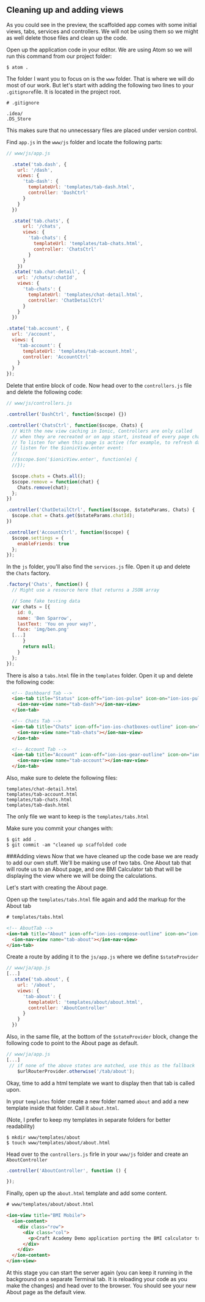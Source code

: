 ## Cleaning up and adding views
As you could see in the preview, the scaffolded app comes with some initial views, tabs, services and controllers. We will not be using them so we might as well delete those files and clean up the code. 

Open up the application code in your editor. We are using Atom so we will run this command from our project folder:
```
$ atom .
```
The folder I want you to focus on is the `www` folder. That is where we will do most of our work. But let's start with adding the following two lines to your `.gitignore`file. It is located in the project root.
```
# .gitignore

.idea/
.DS_Store
```
This makes sure that no unnecessary files are placed under version control.

Find `app.js` in the `www/js` folder and locate the following parts:
```javascript
// www/js/app.js

  .state('tab.dash', {
    url: '/dash',
    views: {
      'tab-dash': {
        templateUrl: 'templates/tab-dash.html',
        controller: 'DashCtrl'
      }
    }
  })

  .state('tab.chats', {
      url: '/chats',
      views: {
        'tab-chats': {
          templateUrl: 'templates/tab-chats.html',
          controller: 'ChatsCtrl'
        }
      }
    })
  .state('tab.chat-detail', {
    url: '/chats/:chatId',
    views: {
      'tab-chats': {
        templateUrl: 'templates/chat-detail.html',
        controller: 'ChatDetailCtrl'
      }
    }
  })

.state('tab.account', {
  url: '/account',
  views: {
    'tab-account': {
      templateUrl: 'templates/tab-account.html',
      controller: 'AccountCtrl'
    }
  }
});
 ```
 
Delete that entire block of code. Now head over to the `controllers.js` file and delete the following code: 
```javascript
// www/js/controllers.js

.controller('DashCtrl', function($scope) {})

.controller('ChatsCtrl', function($scope, Chats) {
  // With the new view caching in Ionic, Controllers are only called
  // when they are recreated or on app start, instead of every page change.
  // To listen for when this page is active (for example, to refresh data),
  // listen for the $ionicView.enter event:
  //
  //$scope.$on('$ionicView.enter', function(e) {
  //});

  $scope.chats = Chats.all();
  $scope.remove = function(chat) {
    Chats.remove(chat);
  };
})

.controller('ChatDetailCtrl', function($scope, $stateParams, Chats) {
  $scope.chat = Chats.get($stateParams.chatId);
})

.controller('AccountCtrl', function($scope) {
  $scope.settings = {
    enableFriends: true
  };
});
```

In the `js` folder, you'll also find the `services.js` file. Open it up and delete the `Chats` factory.
```javascript
.factory('Chats', function() {
  // Might use a resource here that returns a JSON array

  // Some fake testing data
  var chats = [{
    id: 0,
    name: 'Ben Sparrow',
    lastText: 'You on your way?',
    face: 'img/ben.png'
  [...]
      }
      return null;
    }
  };
});
```

There is also a `tabs.html` file in the `templates` folder. Open it up and delete the following code:
```html
  <!-- Dashboard Tab -->
  <ion-tab title="Status" icon-off="ion-ios-pulse" icon-on="ion-ios-pulse-strong" href="#/tab/dash">
    <ion-nav-view name="tab-dash"></ion-nav-view>
  </ion-tab>

  <!-- Chats Tab -->
  <ion-tab title="Chats" icon-off="ion-ios-chatboxes-outline" icon-on="ion-ios-chatboxes" href="#/tab/chats">
    <ion-nav-view name="tab-chats"></ion-nav-view>
  </ion-tab>

  <!-- Account Tab -->
  <ion-tab title="Account" icon-off="ion-ios-gear-outline" icon-on="ion-ios-gear" href="#/tab/account">
    <ion-nav-view name="tab-account"></ion-nav-view>
  </ion-tab>
```

Also, make sure to delete the following files:
```
templates/chat-detail.html
templates/tab-account.html
templates/tab-chats.html
templates/tab-dash.html
```
The only file we want to keep is the `templates/tabs.html` 

Make sure you commit your changes with:
```
$ git add . 
$ git commit -am "cleaned up scaffolded code
```

###Adding views
Now that we have cleaned up the code base we are ready to add our own stuff. We'll be making use of two tabs. One About tab that will route us to an About page, and one BMI Calculator tab that will be displaying the view where we will be doing the calculations. 

Let's start with creating the About page.

Open up the `templates/tabs.html` file again and add the markup for the About tab
```html
# templates/tabs.html

<!-- AboutTab -->
<ion-tab title="About" icon-off="ion-ios-compose-outline" icon-on="ion-ios-compose" href="#/tab/about">
  <ion-nav-view name="tab-about"></ion-nav-view>
</ion-tab>
```

Create a route by adding it to the `js/app.js` where we define `$stateProvider` 

```javascript
// www/ja/app.js
[...]
  .state('tab.about', {
    url: '/about',
    views: {
      'tab-about': {
        templateUrl: 'templates/about/about.html',
        controller: 'AboutController'
      }
    }
  })
```

Also, in the same file, at the bottom of the `$stateProvider` block, change the following code to point to the About page as default. 

```javascript
// www/ja/app.js
[...]
 // if none of the above states are matched, use this as the fallback
    $urlRouterProvider.otherwise('/tab/about');
```

Okay, time to add a html template we want to display then that tab is called upon. 

In your `templates` folder create a new folder named `about` and add a new template inside that folder. Call it `about.html`.

(Note, I prefer to keep my templates in separate folders for better readability)

```
$ mkdir www/templates/about
$ touch www/templates/about/about.html
```

Head over to the `controllers.js` firle in your `www/js` folder and create an `AboutController`

```javascript
.controller('AboutController', function () {

});
```
Finally, open up the `about.html` template and add some content.
```html
# www/templates/about/about.html

<ion-view title="BMI Mobile">
  <ion-content>
    <div class="row">
      <div class="col">
        <p>Craft Academy Demo application porting the BMI calculator to Ionic.</p>
      </div>
    </div>
  </ion-content>
</ion-view>
```
At this stage you can start the server again (you can keep it running in the background on a separate Terminal tab. It is reloading your code as you make the changes) and head over to the browser. You should see your new About page as the default view. 







